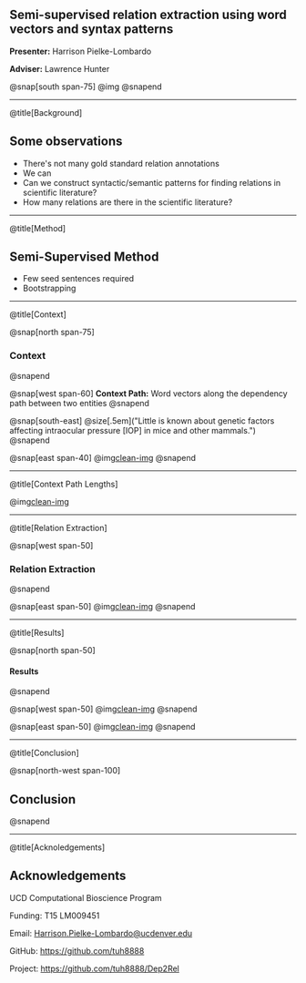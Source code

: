 ## Semi-supervised relation extraction using word vectors and syntax patterns

**Presenter:** Harrison Pielke-Lombardo

**Adviser:** Lawrence Hunter

@snap[south span-75]
@img[](assets/CUAnschutz_sl_clr.png)
@snapend


---
@title[Background]

## Some observations

- There's not many gold standard relation annotations
- We can 
- Can we construct syntactic/semantic patterns for finding relations in 
scientific literature?
- How many relations are there in the scientific literature?

---
@title[Method]

## Semi-Supervised Method
- Few seed sentences required
- Bootstrapping

---
@title[Context]

@snap[north span-75]
### Context
@snapend

@snap[west span-60]
**Context Path:** Word vectors along the dependency path between two entities
@snapend

@snap[south-east]
@size[.5em]("Little is known about genetic factors affecting intraocular pressure [IOP] in mice and other mammals.")
@snapend

@snap[east span-40]
@img[clean-img](/assets/dep_example.svg) 
@snapend

---
@title[Context Path Lengths]

@img[clean-img](/assets/Context%20Path%20Lengths.svg) 

---
@title[Relation Extraction]

@snap[west span-50]
### Relation Extraction
@snapend

@snap[east span-50]
@img[clean-img](assets/algorithm.svg)
@snapend

---
@title[Results]

@snap[north span-50]
#### Results
@snapend

@snap[west span-50]
@img[clean-img](assets/pca-all.png)
@snapend

@snap[east span-50]
@img[clean-img](assets/metrics.svg)
@snapend

---
@title[Conclusion]

@snap[north-west span-100]
## Conclusion
@snapend

---
@title[Acknoledgements]

## Acknowledgements

UCD Computational Bioscience Program

Funding: T15 LM009451

Email: Harrison.Pielke-Lombardo@ucdenver.edu

GitHub: https://github.com/tuh8888

Project: https://github.com/tuh8888/Dep2Rel
